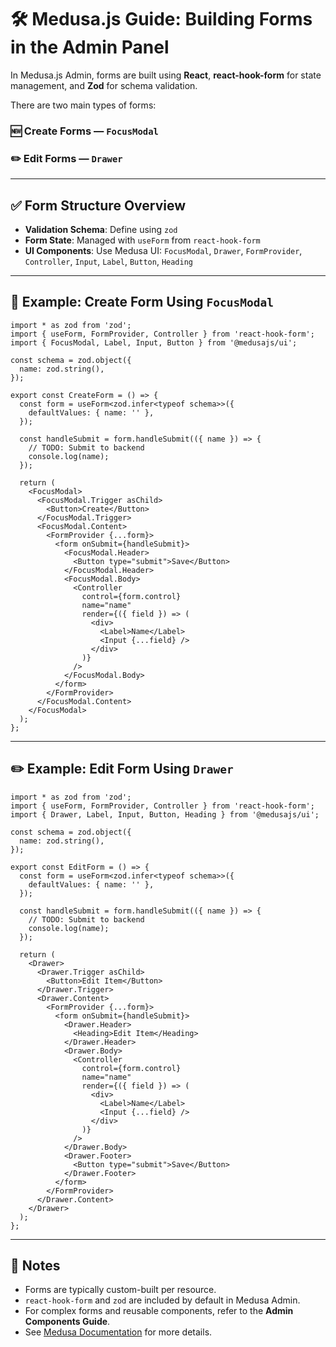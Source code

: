 # 🛠️ Medusa.js Guide: Building Forms in the Admin Panel

In Medusa.js Admin, forms are built using **React**, **react-hook-form** for state management, and **Zod** for schema validation.

There are two main types of forms:

### 🆕 Create Forms — `FocusModal`

### ✏️ Edit Forms — `Drawer`

---

## ✅ Form Structure Overview

- **Validation Schema**: Define using `zod`
- **Form State**: Managed with `useForm` from `react-hook-form`
- **UI Components**: Use Medusa UI:
  `FocusModal`, `Drawer`, `FormProvider`, `Controller`, `Input`, `Label`, `Button`, `Heading`

---

## 🧪 Example: Create Form Using `FocusModal`

```tsx
import * as zod from 'zod';
import { useForm, FormProvider, Controller } from 'react-hook-form';
import { FocusModal, Label, Input, Button } from '@medusajs/ui';

const schema = zod.object({
  name: zod.string(),
});

export const CreateForm = () => {
  const form = useForm<zod.infer<typeof schema>>({
    defaultValues: { name: '' },
  });

  const handleSubmit = form.handleSubmit(({ name }) => {
    // TODO: Submit to backend
    console.log(name);
  });

  return (
    <FocusModal>
      <FocusModal.Trigger asChild>
        <Button>Create</Button>
      </FocusModal.Trigger>
      <FocusModal.Content>
        <FormProvider {...form}>
          <form onSubmit={handleSubmit}>
            <FocusModal.Header>
              <Button type="submit">Save</Button>
            </FocusModal.Header>
            <FocusModal.Body>
              <Controller
                control={form.control}
                name="name"
                render={({ field }) => (
                  <div>
                    <Label>Name</Label>
                    <Input {...field} />
                  </div>
                )}
              />
            </FocusModal.Body>
          </form>
        </FormProvider>
      </FocusModal.Content>
    </FocusModal>
  );
};
```

---

## ✏️ Example: Edit Form Using `Drawer`

```tsx
import * as zod from 'zod';
import { useForm, FormProvider, Controller } from 'react-hook-form';
import { Drawer, Label, Input, Button, Heading } from '@medusajs/ui';

const schema = zod.object({
  name: zod.string(),
});

export const EditForm = () => {
  const form = useForm<zod.infer<typeof schema>>({
    defaultValues: { name: '' },
  });

  const handleSubmit = form.handleSubmit(({ name }) => {
    // TODO: Submit to backend
    console.log(name);
  });

  return (
    <Drawer>
      <Drawer.Trigger asChild>
        <Button>Edit Item</Button>
      </Drawer.Trigger>
      <Drawer.Content>
        <FormProvider {...form}>
          <form onSubmit={handleSubmit}>
            <Drawer.Header>
              <Heading>Edit Item</Heading>
            </Drawer.Header>
            <Drawer.Body>
              <Controller
                control={form.control}
                name="name"
                render={({ field }) => (
                  <div>
                    <Label>Name</Label>
                    <Input {...field} />
                  </div>
                )}
              />
            </Drawer.Body>
            <Drawer.Footer>
              <Button type="submit">Save</Button>
            </Drawer.Footer>
          </form>
        </FormProvider>
      </Drawer.Content>
    </Drawer>
  );
};
```

---

## 📌 Notes

- Forms are typically custom-built per resource.
- `react-hook-form` and `zod` are included by default in Medusa Admin.
- For complex forms and reusable components, refer to the **Admin Components Guide**.
- See [Medusa Documentation](https://docs.medusajs.com/) for more details.
